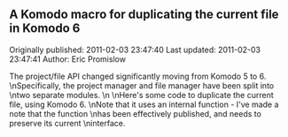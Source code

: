 ## A Komodo macro for duplicating the current file in Komodo 6

Originally published: 2011-02-03 23:47:40
Last updated: 2011-02-03 23:47:41
Author: Eric Promislow

The project/file API changed significantly moving from Komodo 5 to 6.\nSpecifically, the project manager and file manager have been split into\ntwo separate modules.\n\nHere's some code to duplicate the current file, using Komodo 6.\nNote that it uses an internal function - I've made a note that the function\nhas been effectively published, and needs to preserve its current\ninterface.